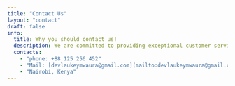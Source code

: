 ```yaml
---
title: "Contact Us"
layout: "contact"
draft: false
info: 
  title: Why you should contact us!
  description: We are committed to providing exceptional customer service and will do our best to respond to your message within 24 hours. Thank you for choosing to contact us and we look forward to hearing from you soon.
  contacts: 
    - "phone: +88 125 256 452"
    - "Mail: [devlaukeymwaura@gmail.com](mailto:devlaukeymwaura@gmail.com)"
    - "Nairobi, Kenya"
---
```

